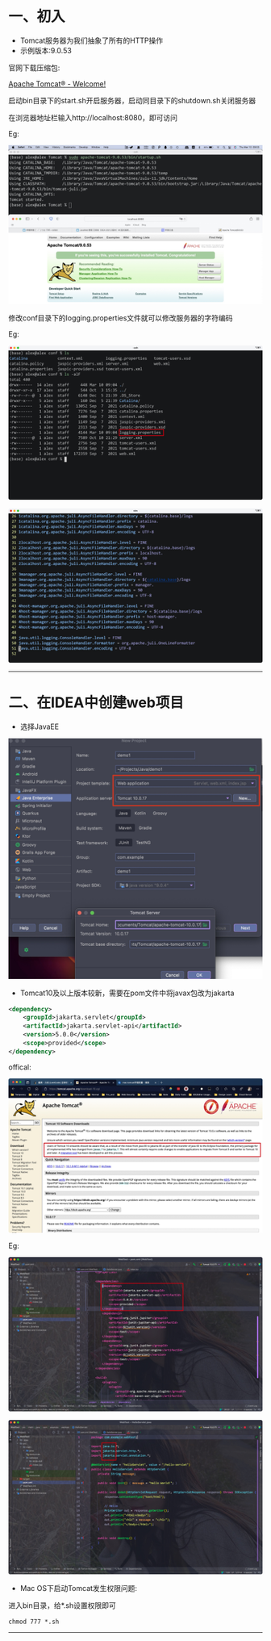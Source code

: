 

# 一、初入

- Tomcat服务器为我们抽象了所有的HTTP操作
- 示例版本:9.0.53

官网下载压缩包:

[Apache Tomcat® - Welcome!](https://tomcat.apache.org/)





启动bin目录下的start.sh开启服务器，启动同目录下的shutdown.sh关闭服务器

在浏览器地址栏输入http://localhost:8080，即可访问

Eg:

![Xnip2022-03-10_09-03-13](Tomcat.assets/Xnip2022-03-10_09-03-13.jpg)



修改conf目录下的logging.properties文件就可以修改服务器的字符编码

Eg:

![Xnip2022-03-10_09-04-59](Tomcat.assets/Xnip2022-03-10_09-04-59.jpg)



![Xnip2022-03-10_09-04-35](Tomcat.assets/Xnip2022-03-10_09-04-35.jpg)

<hr>











# 二、在IDEA中创建web项目

- 选择JavaEE

![Xnip2022-03-10_09-38-07](Tomcat.assets/Xnip2022-03-10_09-38-07.jpg)



- Tomcat10及以上版本较新，需要在pom文件中将javax包改为jakarta

```xml
<dependency>
    <groupId>jakarta.servlet</groupId>
    <artifactId>jakarta.servlet-api</artifactId>
    <version>5.0.0</version>
    <scope>provided</scope>
</dependency>
```

offical:

![Xnip2022-03-10_09-46-11](Tomcat.assets/Xnip2022-03-10_09-46-11.jpg)



Eg:

![Xnip2022-03-10_09-45-05](Tomcat.assets/Xnip2022-03-10_09-45-05.jpg)



![Xnip2022-03-10_09-45-14](Tomcat.assets/Xnip2022-03-10_09-45-14.jpg)





- Mac OS下启动Tomcat发生权限问题:

进入bin目录，给*.sh设置权限即可

```shell
chmod 777 *.sh
```

<hr>

